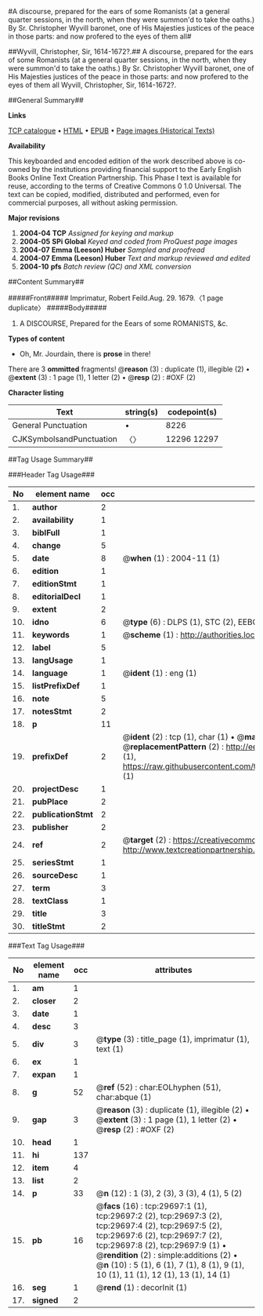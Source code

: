 #A discourse, prepared for the ears of some Romanists (at a general quarter sessions, in the north, when they were summon'd to take the oaths.) By Sr. Christopher Wyvill baronet, one of His Majesties justices of the peace in those parts: and now profered to the eyes of them all#

##Wyvill, Christopher, Sir, 1614-1672?.##
A discourse, prepared for the ears of some Romanists (at a general quarter sessions, in the north, when they were summon'd to take the oaths.) By Sr. Christopher Wyvill baronet, one of His Majesties justices of the peace in those parts: and now profered to the eyes of them all
Wyvill, Christopher, Sir, 1614-1672?.

##General Summary##

**Links**

[TCP catalogue](http://www.ota.ox.ac.uk/tcp/)  • 
[HTML](http://tei.it.ox.ac.uk/tcp/Texts-HTML/free/A67/A67231.html)  • 
[EPUB](http://tei.it.ox.ac.uk/tcp/Texts-EPUB/free/A67/A67231.epub) • 
[Page images (Historical Texts)](https://data.historicaltexts.jisc.ac.uk/view?pubId=eebo-99825317e&pageId=eebo-99825317e-29697-1)

**Availability**

This keyboarded and encoded edition of the
	       work described above is co-owned by the institutions
	       providing financial support to the Early English Books
	       Online Text Creation Partnership. This Phase I text is
	       available for reuse, according to the terms of Creative
	       Commons 0 1.0 Universal. The text can be copied,
	       modified, distributed and performed, even for
	       commercial purposes, all without asking permission.

**Major revisions**

1. __2004-04__ __TCP__ *Assigned for keying and markup*
1. __2004-05__ __SPi Global__ *Keyed and coded from ProQuest page images*
1. __2004-07__ __Emma (Leeson) Huber__ *Sampled and proofread*
1. __2004-07__ __Emma (Leeson) Huber__ *Text and markup reviewed and edited*
1. __2004-10__ __pfs__ *Batch review (QC) and XML conversion*

##Content Summary##

#####Front#####
Imprimatur,  Robert Feild.Aug. 29. 1679.〈1 page duplicate〉
#####Body#####

1. A DISCOURSE, Prepared for the Eears of some ROMANISTS, &c.

**Types of content**

  * Oh, Mr. Jourdain, there is **prose** in there!

There are 3 **ommitted** fragments! 
 @__reason__ (3) : duplicate (1), illegible (2)  •  @__extent__ (3) : 1 page (1), 1 letter (2)  •  @__resp__ (2) : #OXF (2)

**Character listing**


|Text|string(s)|codepoint(s)|
|---|---|---|
|General Punctuation|•|8226|
|CJKSymbolsandPunctuation|〈〉|12296 12297|

##Tag Usage Summary##

###Header Tag Usage###

|No|element name|occ|attributes|
|---|---|---|---|
|1.|__author__|2||
|2.|__availability__|1||
|3.|__biblFull__|1||
|4.|__change__|5||
|5.|__date__|8| @__when__ (1) : 2004-11 (1)|
|6.|__edition__|1||
|7.|__editionStmt__|1||
|8.|__editorialDecl__|1||
|9.|__extent__|2||
|10.|__idno__|6| @__type__ (6) : DLPS (1), STC (2), EEBO-CITATION (1), PROQUEST (1), VID (1)|
|11.|__keywords__|1| @__scheme__ (1) : http://authorities.loc.gov/ (1)|
|12.|__label__|5||
|13.|__langUsage__|1||
|14.|__language__|1| @__ident__ (1) : eng (1)|
|15.|__listPrefixDef__|1||
|16.|__note__|5||
|17.|__notesStmt__|2||
|18.|__p__|11||
|19.|__prefixDef__|2| @__ident__ (2) : tcp (1), char (1)  •  @__matchPattern__ (2) : ([0-9\-]+):([0-9IVX]+) (1), (.+) (1)  •  @__replacementPattern__ (2) : http://eebo.chadwyck.com/downloadtiff?vid=$1&page=$2 (1), https://raw.githubusercontent.com/textcreationpartnership/Texts/master/tcpchars.xml#$1 (1)|
|20.|__projectDesc__|1||
|21.|__pubPlace__|2||
|22.|__publicationStmt__|2||
|23.|__publisher__|2||
|24.|__ref__|2| @__target__ (2) : https://creativecommons.org/publicdomain/zero/1.0/ (1), http://www.textcreationpartnership.org/docs/. (1)|
|25.|__seriesStmt__|1||
|26.|__sourceDesc__|1||
|27.|__term__|3||
|28.|__textClass__|1||
|29.|__title__|3||
|30.|__titleStmt__|2||


###Text Tag Usage###

|No|element name|occ|attributes|
|---|---|---|---|
|1.|__am__|1||
|2.|__closer__|2||
|3.|__date__|1||
|4.|__desc__|3||
|5.|__div__|3| @__type__ (3) : title_page (1), imprimatur (1), text (1)|
|6.|__ex__|1||
|7.|__expan__|1||
|8.|__g__|52| @__ref__ (52) : char:EOLhyphen (51), char:abque (1)|
|9.|__gap__|3| @__reason__ (3) : duplicate (1), illegible (2)  •  @__extent__ (3) : 1 page (1), 1 letter (2)  •  @__resp__ (2) : #OXF (2)|
|10.|__head__|1||
|11.|__hi__|137||
|12.|__item__|4||
|13.|__list__|2||
|14.|__p__|33| @__n__ (12) : 1 (3), 2 (3), 3 (3), 4 (1), 5 (2)|
|15.|__pb__|16| @__facs__ (16) : tcp:29697:1 (1), tcp:29697:2 (2), tcp:29697:3 (2), tcp:29697:4 (2), tcp:29697:5 (2), tcp:29697:6 (2), tcp:29697:7 (2), tcp:29697:8 (2), tcp:29697:9 (1)  •  @__rendition__ (2) : simple:additions (2)  •  @__n__ (10) : 5 (1), 6 (1), 7 (1), 8 (1), 9 (1), 10 (1), 11 (1), 12 (1), 13 (1), 14 (1)|
|16.|__seg__|1| @__rend__ (1) : decorInit (1)|
|17.|__signed__|2||
